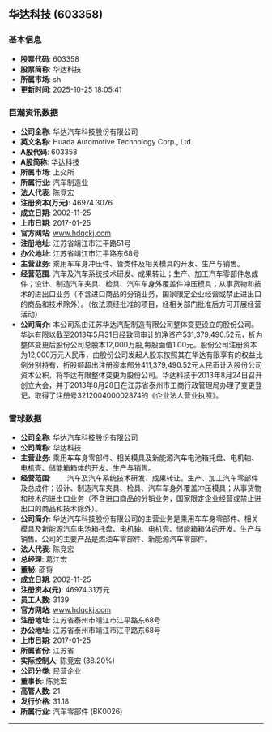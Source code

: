 ## 华达科技 (603358)

### 基本信息

- **股票代码**: 603358
- **股票简称**: 华达科技
- **所属市场**: sh
- **更新时间**: 2025-10-25 18:05:41

### 巨潮资讯数据

- **公司全称**: 华达汽车科技股份有限公司
- **英文名称**: Huada Automotive Technology Corp., Ltd.
- **A股代码**: 603358
- **A股简称**: 华达科技
- **所属市场**: 上交所
- **所属行业**: 汽车制造业
- **法人代表**: 陈竞宏
- **注册资本(万元)**: 46974.3076
- **成立日期**: 2002-11-25
- **上市日期**: 2017-01-25
- **官方网站**: www.hdqckj.com
- **注册地址**: 江苏省靖江市江平路51号
- **办公地址**: 江苏省靖江市江平路东68号
- **主营业务**: 乘用车车身冲压件、管类件及相关模具的开发、生产与销售。
- **经营范围**: 汽车及汽车系统技术研发、成果转让；生产、加工汽车零部件总成件；设计、制造汽车夹具、检具、汽车车身外覆盖件冲压模具；从事货物和技术的进出口业务（不含进口商品的分销业务，国家限定企业经营或禁止进出口的商品和技术除外）。（依法须经批准的项目，经相关部门批准后方可开展经营活动）
- **公司简介**: 本公司系由江苏华达汽配制造有限公司整体变更设立的股份公司。华达有限以截至2013年5月31日经致同审计的净资产531,379,490.52元，折为整体变更后股份公司总股本12,000万股,每股面值1.00元。股份公司注册资本为12,000万元人民币，由股份公司发起人股东按照其在华达有限享有的权益比例分别持有，折股额超出注册资本部分411,379,490.52元人民币计入股份公司资本公积，将华达有限整体变更为股份公司。华达科技于2013年8月24日召开创立大会，并于2013年8月28日在江苏省泰州市工商行政管理局办理了变更登记，取得了注册号321200400002874的《企业法人营业执照》。

### 雪球数据

- **公司全称**: 华达汽车科技股份有限公司
- **公司简称**: 华达科技
- **主营业务**: 乘用车车身零部件、相关模具及新能源汽车电池箱托盘、电机轴、电机壳、储能箱箱体的开发、生产与销售。
- **经营范围**: 　　汽车及汽车系统技术研发、成果转让，生产、加工汽车零部件及总成件；设计、制造汽车夹具、检具、汽车车身外覆盖冲压模具；从事货物和技术的进出口业务（不含进口商品的分销业务，国家限定企业经营或禁止进出口的商品和技术除外）。
- **公司简介**: 华达汽车科技股份有限公司的主营业务是乘用车车身零部件、相关模具及新能源汽车电池箱托盘、电机轴、电机壳、储能箱箱体的开发、生产与销售。公司的主要产品是燃油车零部件、新能源汽车零部件。
- **法人代表**: 陈竞宏
- **总经理**: 葛江宏
- **董秘**: 邵将
- **成立日期**: 2002-11-25
- **注册资本(元)**: 46974.31万元
- **员工人数**: 3139
- **官方网站**: www.hdqckj.com
- **注册地址**: 江苏省泰州市靖江市江平路东68号
- **办公地址**: 江苏省泰州市靖江市江平路东68号
- **上市日期**: 2017-01-25
- **所属省份**: 江苏省
- **实际控制人**: 陈竞宏 (38.20%)
- **公司分类**: 民营企业
- **董事长**: 陈竞宏
- **高管人数**: 21
- **发行价格**: 31.18
- **所属行业**: 汽车零部件 (BK0026)

---